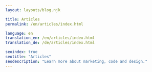 ```yaml
--- 
layout: layouts/blog.njk

title: Articles
permalink: /en/articles/index.html

language: en
translation_en: /en/articles/index.html
translation_de: /de/articles/index.html

seoindex: true
seotitle: "Articles"
seodescription: "Learn more about marketing, code and design."
--- 
```

